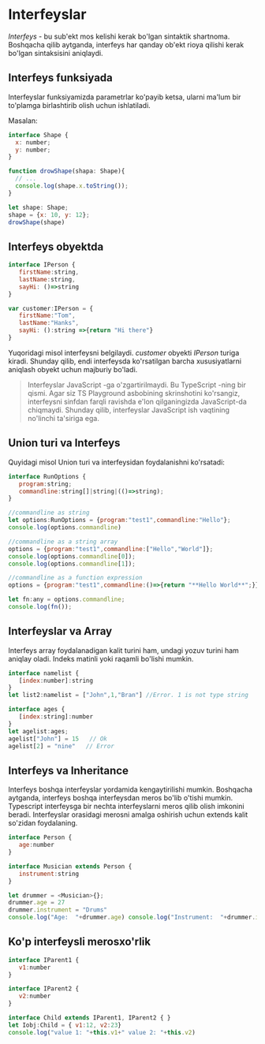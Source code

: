 # Interfeyslar

_Interfeys_ - bu sub'ekt mos kelishi kerak bo'lgan sintaktik shartnoma. Boshqacha qilib aytganda, interfeys har qanday ob'ekt rioya qilishi kerak bo'lgan sintaksisini aniqlaydi.

## Interfeys funksiyada
Interfeyslar funksiyamizda parametrlar ko'payib ketsa, ularni ma'lum bir to'plamga birlashtirib olish uchun ishlatiladi.

Masalan:
```javascript
interface Shape {
  x: number;
  y: number;
}

function drowShape(shapa: Shape){
  // ...
  console.log(shape.x.toString()); 
}

let shape: Shape;
shape = {x: 10, y: 12};
drowShape(shape)
```

## Interfeys obyektda
```javascript
interface IPerson { 
   firstName:string, 
   lastName:string, 
   sayHi: ()=>string 
} 

var customer:IPerson = { 
   firstName:"Tom",
   lastName:"Hanks", 
   sayHi: ():string =>{return "Hi there"} 
} 
```
Yuqoridagi misol interfeysni belgilaydi. _customer_ obyekti _IPerson_ turiga kiradi. Shunday qilib, endi interfeysda ko'rsatilgan barcha xususiyatlarni aniqlash obyekt uchun majburiy bo'ladi.

> Interfeyslar JavaScript -ga o'zgartirilmaydi. Bu TypeScript -ning bir qismi. Agar siz TS Playground asbobining skrinshotini ko'rsangiz, interfeysni sinfdan farqli ravishda e'lon qilganingizda JavaScript-da chiqmaydi. Shunday qilib, interfeyslar JavaScript ish vaqtining no'linchi ta'siriga ega.

## Union turi va Interfeys
Quyidagi misol Union turi va interfeysidan foydalanishni ko'rsatadi:
```javascript
interface RunOptions { 
   program:string; 
   commandline:string[]|string|(()=>string); 
} 

//commandline as string 
let options:RunOptions = {program:"test1",commandline:"Hello"}; 
console.log(options.commandline)  

//commandline as a string array 
options = {program:"test1",commandline:["Hello","World"]}; 
console.log(options.commandline[0]); 
console.log(options.commandline[1]);  

//commandline as a function expression 
options = {program:"test1",commandline:()=>{return "**Hello World**";}}; 

let fn:any = options.commandline; 
console.log(fn());
```

## Interfeyslar va Array
Interfeys array foydalanadigan kalit turini ham, undagi yozuv turini ham aniqlay oladi. Indeks matinli yoki raqamli bo'lishi mumkin.
```javascript
interface namelist { 
   [index:number]:string 
} 
let list2:namelist = ["John",1,"Bran"] //Error. 1 is not type string

interface ages { 
   [index:string]:number 
}
let agelist:ages; 
agelist["John"] = 15   // Ok 
agelist[2] = "nine"   // Error
```

## Interfeys va Inheritance
Interfeys boshqa interfeyslar yordamida kengaytirilishi mumkin. Boshqacha aytganda, interfeys boshqa interfeysdan meros bo'lib o'tishi mumkin. Typescript interfeysga bir nechta interfeyslarni meros qilib olish imkonini beradi.
Interfeyslar orasidagi merosni amalga oshirish uchun extends kalit so'zidan foydalaning.
```javascript
interface Person { 
   age:number 
} 

interface Musician extends Person { 
   instrument:string 
} 

let drummer = <Musician>{}; 
drummer.age = 27 
drummer.instrument = "Drums" 
console.log("Age:  "+drummer.age) console.log("Instrument:  "+drummer.instrument)
```
## Ko'p interfeysli merosxo'rlik
```javascript
interface IParent1 { 
   v1:number 
} 

interface IParent2 { 
   v2:number 
} 

interface Child extends IParent1, IParent2 { } 
let Iobj:Child = { v1:12, v2:23} 
console.log("value 1: "+this.v1+" value 2: "+this.v2)
```